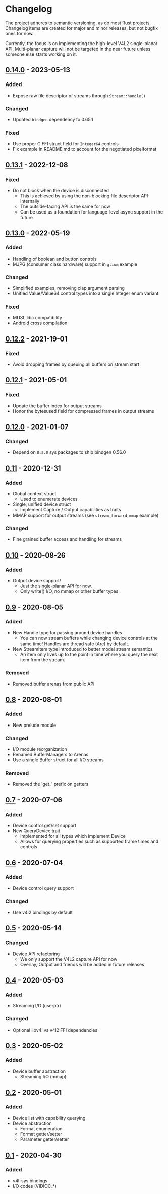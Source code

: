 # Changelog

The project adheres to semantic versioning, as do most Rust projects.
Changelog items are created for major and minor releases, but not bugfix ones for now.

Currently, the focus is on implementing the high-level V4L2 single-planar API.
Multi-planar capture will not be targeted in the near future unless someone else starts working on it.

## [0.14.0] - 2023-05-13

### Added

- Expose raw file descriptor of streams through `Stream::handle()`

### Changed

- Updated `bindgen` dependency to 0.65.1

### Fixed

- Use proper C FFI struct field for `Integer64` controls
- Fix example in README.md to account for the negotiated pixelformat

## [0.13.1] - 2022-12-08

### Fixed

- Do not block when the device is disconnected
  - This is achieved by using the non-blocking file descriptor API internally
  - The outside-facing API is the same for now
  - Can be used as a foundation for language-level async support in the future

## [0.13.0] - 2022-05-19

### Added

- Handling of boolean and button controls
- MJPG (consumer class hardware) support in `glium` example

### Changed

- Simplified examples, removing clap argument parsing
- Unified Value/Value64 control types into a single Integer enum variant

### Fixed

- MUSL libc compatibility
- Android cross compilation

## [0.12.2] - 2021-19-01

### Fixed

- Avoid dropping frames by queuing all buffers on stream start

## [0.12.1] - 2021-05-01

### Fixed

- Update the buffer index for output streams
- Honor the bytesused field for compressed frames in output streams

## [0.12.0] - 2021-01-07

### Changed

- Depend on `0.2.0` sys packages to ship bindgen 0.56.0

## [0.11] - 2020-12-31

### Added

- Global context struct
  - Used to enumerate devices
- Single, unified device struct
  - Implement Capture / Output capabilities as traits
- MMAP support for output streams (see `stream_forward_mmap` example)

### Changed

- Fine grained buffer access and handling for streams

## [0.10] - 2020-08-26

### Added

- Output device support!
  - Just the single-planar API for now.
  - Only write() I/O, no mmap or other buffer types.

## [0.9] - 2020-08-05

### Added

- New Handle type for passing around device handles
  - You can now stream buffers while changing device controls at the same time! Handles are
    thread safe (Arc) by default.
- New StreamItem type introduced to better model stream semantics
  - An item only lives up to the point in time where you query the next item from the stream.

### Removed

- Removed buffer arenas from public API

## [0.8] - 2020-08-01

### Added

- New prelude module

### Changed

- I/O module reorganization
- Renamed BufferManagers to Arenas
- Use a single Buffer struct for all I/O streams

### Removed

- Removed the 'get_' prefix on getters

## [0.7] - 2020-07-06

### Added

- Device control get/set support
- New QueryDevice trait
  - Implemented for all types which implement Device
  - Allows for querying properties such as supported frame times and controls

## [0.6] - 2020-07-04

### Added

- Device control query support

### Changed

- Use v4l2 bindings by default

## [0.5] - 2020-05-14

### Changed

- Device API refactoring
  - We only support the V4L2 capture API for now
  - Overlay, Output and friends will be added in future releases

## [0.4] - 2020-05-03

### Added

- Streaming I/O (userptr)

### Changed

- Optional libv4l vs v4l2 FFI dependencies

## [0.3] - 2020-05-02

### Added

- Device buffer abstraction
  - Streaming I/O (mmap)

## [0.2] - 2020-05-01

### Added

- Device list with capability querying
- Device abstraction
  - Format enumeration
  - Format getter/setter
  - Parameter getter/setter

## [0.1] - 2020-04-30

### Added

- v4l-sys bindings
- I/O codes (VIDIOC_*)

[0.14.0]: https://github.com/raymanfx/libv4l-rs/releases/tag/v4l-0.14.0
[0.13.1]: https://github.com/raymanfx/libv4l-rs/releases/tag/v4l-0.13.1
[0.13.0]: https://github.com/raymanfx/libv4l-rs/releases/tag/v4l-0.13.0
[0.12.2]: https://github.com/raymanfx/libv4l-rs/releases/tag/v4l-0.12.2
[0.12.1]: https://github.com/raymanfx/libv4l-rs/releases/tag/v4l-0.12.1
[0.12.0]: https://github.com/raymanfx/libv4l-rs/releases/tag/v4l-0.12.0
[0.11]: https://github.com/raymanfx/libv4l-rs/releases/tag/v4l-0.11.0
[0.10]: https://github.com/raymanfx/libv4l-rs/releases/tag/v4l-0.10.0
[0.9]: https://github.com/raymanfx/libv4l-rs/releases/tag/v4l-0.9.0
[0.8]: https://github.com/raymanfx/libv4l-rs/releases/tag/v4l-0.8.0
[0.7]: https://github.com/raymanfx/libv4l-rs/releases/tag/v4l-0.7.0
[0.6]: https://github.com/raymanfx/libv4l-rs/releases/tag/v4l-0.6.0
[0.5]: https://github.com/raymanfx/libv4l-rs/releases/tag/v4l-0.5.0
[0.4]: https://github.com/raymanfx/libv4l-rs/releases/tag/v4l-0.4.0
[0.3]: https://github.com/raymanfx/libv4l-rs/releases/tag/v4l-0.3.0
[0.2]: https://github.com/raymanfx/libv4l-rs/releases/tag/v4l-0.2.0
[0.1]: https://github.com/raymanfx/libv4l-rs/releases/tag/v4l-0.1.0
